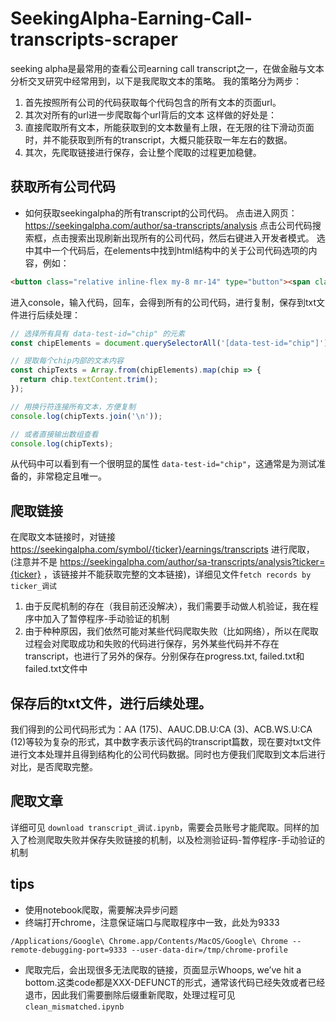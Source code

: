 # SeekingAlpha-Earning-Call-transcripts-scraper
seeking alpha是最常用的查看公司earning call transcript之一，在做金融与文本分析交叉研究中经常用到，以下是我爬取文本的策略。
我的策略分为两步：
1. 首先按照所有公司的代码获取每个代码包含的所有文本的页面url。
2. 其次对所有的url进一步爬取每个url背后的文本
这样做的好处是：
1. 直接爬取所有文本，所能获取到的文本数量有上限，在无限的往下滑动页面时，并不能获取到所有的transcript，大概只能获取一年左右的数据。
2. 其次，先爬取链接进行保存，会让整个爬取的过程更加稳健。

## 获取所有公司代码
- 如何获取seekingalpha的所有transcript的公司代码。
点击进入网页：https://seekingalpha.com/author/sa-transcripts/analysis
点击公司代码搜索框，点击搜索出现刷新出现所有的公司代码，然后右键进入开发者模式。
选中其中一个代码后，在elements中找到html结构中的关于公司代码选项的内容，例如：

```html
<button class="relative inline-flex my-8 mr-14" type="button"><span class="Ly4_J inline-flex items-center rounded-4 RXlLr py-10 px-18 items-center text-x-large-r KQfXX" data-test-id="chip"><span class="vIR0R opacity-100 transition-opacity duration-200">AGYS (70)</span></span></button>
```

进入console，输入代码，回车，会得到所有的公司代码，进行复制，保存到txt文件进行后续处理：

```javascript
// 选择所有具有 data-test-id="chip" 的元素
const chipElements = document.querySelectorAll('[data-test-id="chip"]');

// 提取每个chip内部的文本内容
const chipTexts = Array.from(chipElements).map(chip => {
  return chip.textContent.trim();
});

// 用换行符连接所有文本，方便复制
console.log(chipTexts.join('\n'));

// 或者直接输出数组查看
console.log(chipTexts);
```

从代码中可以看到有一个很明显的属性 `data-test-id="chip"`，这通常是为测试准备的，非常稳定且唯一。

## 爬取链接
在爬取文本链接时，对链接 https://seekingalpha.com/symbol/{ticker}/earnings/transcripts 进行爬取，(注意并不是 https://seekingalpha.com/author/sa-transcripts/analysis?ticker={ticker} ，该链接并不能获取完整的文本链接)，详细见文件`fetch records by ticker_调试`

1. 由于反爬机制的存在（我目前还没解决），我们需要手动做人机验证，我在程序中加入了暂停程序-手动验证的机制
2. 由于种种原因，我们依然可能对某些代码爬取失败（比如网络），所以在爬取过程会对爬取成功和失败的代码进行保存，另外某些代码并不存在transcript，也进行了另外的保存。分别保存在progress.txt, failed.txt和failed.txt文件中

## 保存后的txt文件，进行后续处理。
我们得到的公司代码形式为：AA (175)、AAUC.DB.U:CA (3)、ACB.WS.U:CA (12)等较为复杂的形式，其中数字表示该代码的transcript篇数，现在要对txt文件进行文本处理并且得到结构化的公司代码数据。同时也方便我们爬取到文本后进行对比，是否爬取完整。

## 爬取文章
详细可见 `download transcript_调试.ipynb`，需要会员账号才能爬取。同样的加入了检测爬取失败并保存失败链接的机制，以及检测验证码-暂停程序-手动验证的机制
## tips
- 使用notebook爬取，需要解决异步问题
- 终端打开chrome，注意保证端口与爬取程序中一致，此处为9333
```
/Applications/Google\ Chrome.app/Contents/MacOS/Google\ Chrome --remote-debugging-port=9333 --user-data-dir=/tmp/chrome-profile
```
- 爬取完后，会出现很多无法爬取的链接，页面显示Whoops, we’ve hit a bottom.这类code都是XXX-DEFUNCT的形式，通常该代码已经失效或者已经退市，因此我们需要删除后缀重新爬取，处理过程可见`clean_mismatched.ipynb`
